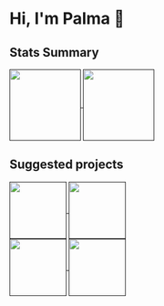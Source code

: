 # Hi, I'm Palma 👋

<!--
**Draconnato/Draconnato** is a ✨ _special_ ✨ repository because its `README.md` (this file) appears on your GitHub profile.

Here are some ideas to get you started:

- 🔭 I’m currently working on ...
- 🌱 I’m currently learning ...
- 👯 I’m looking to collaborate on ...
- 🤔 I’m looking for help with ...
- 💬 Ask me about ...
- 📫 How to reach me: ...
- 😄 Pronouns: ...
- ⚡ Fun fact: ...
-->
## Stats Summary
<a href="">
  <img height=125 align="center" src="https://github-readme-stats.vercel.app/api/top-langs/?username=draconnato&hide_progress=true&theme=gruvbox" />
</a>
<a href="">
  <img height=125 align="center" src="https://github-readme-stats.vercel.app/api?username=draconnato&hide=contribs,stars&show_icons=true&rank_icon=github&theme=gruvbox&custom_title=GitHub%20progress" />
</a>

## Suggested projects

<a href="">
  <img height=100 align="center" src="https://github-readme-stats.vercel.app/api/pin/?username=draconnato&repo=formula-flow&theme=gruvbox" />
</a>
<a href="">
  <img height=100 align="center" src="https://github-readme-stats.vercel.app/api/pin/?username=draconnato&repo=book-club-scrape&theme=gruvbox" />
</a>
<br>
<a href="">
  <img height=100 align="center" src="https://github-readme-stats.vercel.app/api/pin/?username=draconnato&repo=lol-tracker&theme=gruvbox" />
</a>
<a href="">
  <img height=100 align="center" src="https://github-readme-stats.vercel.app/api/pin/?username=draconnato&repo=demo-data-eng&theme=gruvbox" />
</a>
